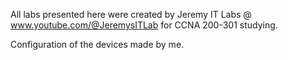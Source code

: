 All labs presented here were created by Jeremy IT Labs @ www.youtube.com/@JeremysITLab for CCNA 200-301 studying.

Configuration of the devices made by me.
